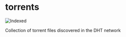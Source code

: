 torrents 
========
![Indexed](https://img.shields.io/badge/indexed-237390-blue)

Collection of torrent files discovered in the DHT network
